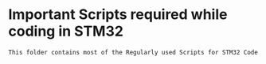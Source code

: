 # Important Scripts required while coding in STM32 


    This folder contains most of the Regularly used Scripts for STM32 Code